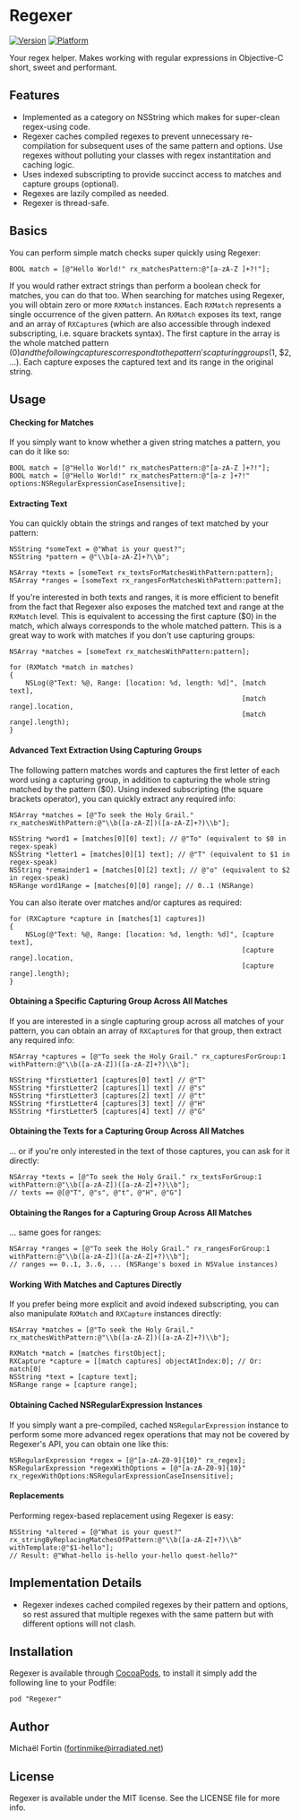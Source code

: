 # Regexer

[![Version](http://cocoapod-badges.herokuapp.com/v/Regexer/badge.png)](http://cocoadocs.org/docsets/Regexer)
[![Platform](http://cocoapod-badges.herokuapp.com/p/Regexer/badge.png)](http://cocoadocs.org/docsets/Regexer)

Your regex helper. Makes working with regular expressions in Objective-C short, sweet and performant.

## Features

- Implemented as a category on NSString which makes for super-clean regex-using code.
- Regexer caches compiled regexes to prevent unnecessary re-compilation for subsequent uses of the same pattern and options. Use regexes without polluting your classes with regex instantitation and caching logic.
- Uses indexed subscripting to provide succinct access to matches and capture groups (optional).
- Regexes are lazily compiled as needed.
- Regexer is thread-safe.

## Basics

You can perform simple match checks super quickly using Regexer:

```objc
BOOL match = [@"Hello World!" rx_matchesPattern:@"[a-zA-Z ]+?!"];
```

If you would rather extract strings than perform a boolean check for matches, you can do that too. When searching for matches using Regexer, you will obtain zero or more `RXMatch` instances. Each `RXMatch` represents a single occurrence of the given pattern. An `RXMatch` exposes its text, range and an array of `RXCapture`s (which are also accessible through indexed subscripting, i.e. square brackets syntax). The first capture in the array is the whole matched pattern ($0) and the following captures correspond to the pattern's capturing groups ($1, $2, ...). Each capture exposes the captured text and its range in the original string.

## Usage

#### Checking for Matches

If you simply want to know whether a given string matches a pattern, you can do it like so:

```objc
BOOL match = [@"Hello World!" rx_matchesPattern:@"[a-zA-Z ]+?!"];
BOOL match = [@"Hello World!" rx_matchesPattern:@"[a-z ]+?!" options:NSRegularExpressionCaseInsensitive];
```
	
#### Extracting Text

You can quickly obtain the strings and ranges of text matched by your pattern:

```objc
NSString *someText = @"What is your quest?";
NSString *pattern = @"\\b[a-zA-Z]+?\\b";

NSArray *texts = [someText rx_textsForMatchesWithPattern:pattern];
NSArray *ranges = [someText rx_rangesForMatchesWithPattern:pattern];
```

If you're interested in both texts and ranges, it is more efficient to benefit from the fact that Regexer also exposes the matched text and range at the `RXMatch` level. This is equivalent to accessing the first capture ($0) in the match, which always corresponds to the whole matched pattern. This is a great way to work with matches if you don't use capturing groups:

```objc
NSArray *matches = [someText rx_matchesWithPattern:pattern];

for (RXMatch *match in matches)
{
	NSLog(@"Text: %@, Range: [location: %d, length: %d]", [match text],
	                                                      [match range].location,
	                                                      [match range].length);
}
```

#### Advanced Text Extraction Using Capturing Groups

The following pattern matches words and captures the first letter of each word using a capturing group, in addition to capturing the whole string matched by the pattern ($0). Using indexed subscripting (the square brackets operator), you can quickly extract any required info:

```objc
NSArray *matches = [@"To seek the Holy Grail." rx_matchesWithPattern:@"\\b([a-zA-Z])([a-zA-Z]+?)\\b"];

NSString *word1 = [matches[0][0] text]; // @"To" (equivalent to $0 in regex-speak)
NSString *letter1 = [matches[0][1] text]; // @"T" (equivalent to $1 in regex-speak)
NSString *remainder1 = [matches[0][2] text]; // @"o" (equivalent to $2 in regex-speak)
NSRange word1Range = [matches[0][0] range]; // 0..1 (NSRange)
```

You can also iterate over matches and/or captures as required:

```objc
for (RXCapture *capture in [matches[1] captures])
{
	NSLog(@"Text: %@, Range: [location: %d, length: %d]", [capture text],
	                                                      [capture range].location,
	                                                      [capture range].length);
}
```

#### Obtaining a Specific Capturing Group Across All Matches

If you are interested in a single capturing group across all matches of your pattern, you can obtain an array of `RXCapture`s for that group, then extract any required info:

```objc
NSArray *captures = [@"To seek the Holy Grail." rx_capturesForGroup:1 withPattern:@"\\b([a-zA-Z])([a-zA-Z]+?)\\b"];
		
NSString *firstLetter1 [captures[0] text] // @"T"
NSString *firstLetter2 [captures[1] text] // @"s"
NSString *firstLetter3 [captures[2] text] // @"t"
NSString *firstLetter4 [captures[3] text] // @"H"
NSString *firstLetter5 [captures[4] text] // @"G"
```
	
#### Obtaining the Texts for a Capturing Group Across All Matches

... or if you're only interested in the text of those captures, you can ask for it directly:

```objc
NSArray *texts = [@"To seek the Holy Grail." rx_textsForGroup:1 withPattern:@"\\b([a-zA-Z])([a-zA-Z]+?)\\b"];
// texts == @[@"T", @"s", @"t", @"H", @"G"]
```
	
#### Obtaining the Ranges for a Capturing Group Across All Matches

... same goes for ranges:

```objc
NSArray *ranges = [@"To seek the Holy Grail." rx_rangesForGroup:1 withPattern:@"\\b([a-zA-Z])([a-zA-Z]+?)\\b"];
// ranges == 0..1, 3..6, ... (NSRange's boxed in NSValue instances)
```

#### Working With Matches and Captures Directly

If you prefer being more explicit and avoid indexed subscripting, you can also manipulate `RXMatch` and `RXCapture` instances directly:

```objc
NSArray *matches = [@"To seek the Holy Grail." rx_matchesWithPattern:@"\\b([a-zA-Z])([a-zA-Z]+?)\\b"];

RXMatch *match = [matches firstObject];
RXCapture *capture = [[match captures] objectAtIndex:0]; // Or: match[0]
NSString *text = [capture text];
NSRange range = [capture range];
```

#### Obtaining Cached NSRegularExpression Instances

If you simply want a pre-compiled, cached `NSRegularExpression` instance to perform some more advanced regex operations that may not be covered by Regexer's API, you can obtain one like this:

```objc
NSRegularExpression *regex = [@"[a-zA-Z0-9]{10}" rx_regex];
NSRegularExpression *regexWithOptions = [@"[a-zA-Z0-9]{10}" rx_regexWithOptions:NSRegularExpressionCaseInsensitive];
```

#### Replacements

Performing regex-based replacement using Regexer is easy:

```objc
NSString *altered = [@"What is your quest?" rx_stringByReplacingMatchesOfPattern:@"\\b([a-zA-Z]+?)\\b" withTemplate:@"$1-hello"];
// Result: @"What-hello is-hello your-hello quest-hello?"
```

## Implementation Details

- Regexer indexes cached compiled regexes by their pattern and options, so rest assured that multiple regexes with the same pattern but with different options will not clash.

## Installation

Regexer is available through [CocoaPods](http://cocoapods.org), to install
it simply add the following line to your Podfile:

    pod "Regexer"

## Author

Michaël Fortin (fortinmike@irradiated.net)

## License

Regexer is available under the MIT license. See the LICENSE file for more info.

